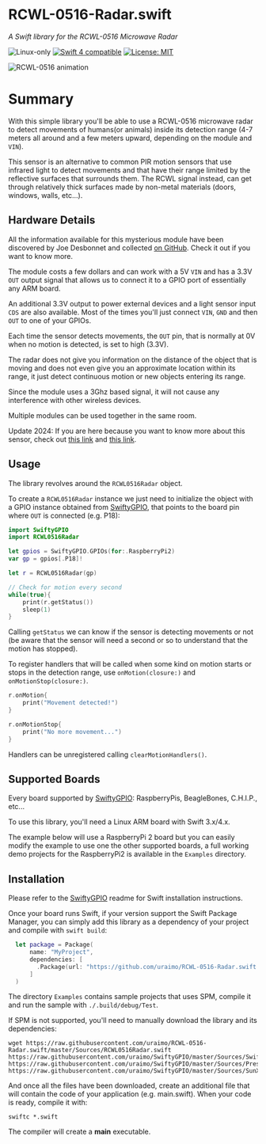 # RCWL-0516-Radar.swift

*A Swift library for the RCWL-0516 Microwave Radar*

<p>
<img src="https://img.shields.io/badge/os-linux-green.svg?style=flat" alt="Linux-only" />
<a href="https://developer.apple.com/swift"><img src="https://img.shields.io/badge/swift4-compatible-4BC51D.svg?style=flat" alt="Swift 4 compatible" /></a>
<a href="https://raw.githubusercontent.com/uraimo/RCWL-0516-Radar.swift/master/LICENSE"><img src="http://img.shields.io/badge/license-MIT-blue.svg?style=flat" alt="License: MIT" /></a>
</p>
 
![RCWL-0516 animation](https://github.com/uraimo/RCWL-0516-Radar.swift/raw/master/radar.gif)

# Summary

With this simple library you'll be able to use a RCWL-0516 microwave radar to detect movements of humans(or animals) inside its detection range (4-7 meters all around and a few meters upward, depending on the module and `VIN`).

This sensor is an alternative to common PIR motion sensors that use infrared light to detect movements and that have their range limited by the reflective surfaces that surrounds them. The RCWL signal instead, can get through relatively thick surfaces made by non-metal materials (doors, windows, walls, etc...).

## Hardware Details

All the information available for this mysterious module have been discovered by Joe Desbonnet and collected [on GitHub](https://github.com/jdesbonnet/RCWL-0516). Check it out if you want to know more.

The module costs a few dollars and can work with a 5V `VIN` and has a 3.3V `OUT` output signal that allows us to connect it to a GPIO port of essentially any ARM board. 

An additional 3.3V output to power external devices and a light sensor input `CDS` are also available. Most of the times you'll just connect `VIN`, `GND` and then `OUT` to one of your GPIOs.

Each time the sensor detects movements, the `OUT` pin, that is normally at 0V when no motion is detected, is set to high (3.3V).

The radar does not give you information on the distance of the object that is moving and does not even give you an approximate location within its range, it just detect continuous motion or new objects entering its range.

Since the module uses a 3Ghz based signal, it will not cause any interference with other wireless devices.

Multiple modules can be used together in the same room.

Update 2024: If you are here because you want to know more about this sensor, check out [this link](https://news.ycombinator.com/item?id=40834349) and [this link](https://10maurycy10.github.io/projects/motion_sensor_hacking/).

## Usage
                                                                                                 
The library revolves around the `RCWL0516Radar` object. 

To create a `RCWL0516Radar` instance we just need to initialize the object with a GPIO instance obtained from [SwiftyGPIO](https://github.com/uraimo/SwiftyGPIO), that points to the board pin where `OUT` is connected (e.g. P18):

```swift
import SwiftyGPIO
import RCWL0516Radar

let gpios = SwiftyGPIO.GPIOs(for:.RaspberryPi2)
var gp = gpios[.P18]!

let r = RCWL0516Radar(gp)

// Check for motion every second
while(true){
    print(r.getStatus())
    sleep(1)
}
```

Calling `getStatus` we can know if the sensor is detecting movements or not (be aware that the sensor will need a second or so to understand that the motion has stopped).

To register handlers that will be called when some kind on motion starts or stops in the detection range, use `onMotion(closure:)` and `onMotionStop(closure:)`.

```swift
r.onMotion{
    print("Movement detected!")
}

r.onMotionStop{
    print("No more movement...")
}
```
Handlers can be unregistered calling `clearMotionHandlers()`.

## Supported Boards

Every board supported by [SwiftyGPIO](https://github.com/uraimo/SwiftyGPIO): RaspberryPis, BeagleBones, C.H.I.P., etc...

To use this library, you'll need a Linux ARM board with Swift 3.x/4.x.

The example below will use a RaspberryPi 2 board but you can easily modify the example to use one the other supported boards, a full working demo projects for the RaspberryPi2 is available in the `Examples` directory.


## Installation

Please refer to the [SwiftyGPIO](https://github.com/uraimo/SwiftyGPIO) readme for Swift installation instructions.

Once your board runs Swift, if your version support the Swift Package Manager, you can simply add this library as a dependency of your project and compile with `swift build`:

```swift
  let package = Package(
      name: "MyProject",
      dependencies: [
        .Package(url: "https://github.com/uraimo/RCWL-0516-Radar.swift.git", majorVersion: 2),
      ]
  ) 
```

The directory `Examples` contains sample projects that uses SPM, compile it and run the sample with `./.build/debug/Test`.

If SPM is not supported, you'll need to manually download the library and its dependencies: 

    wget https://raw.githubusercontent.com/uraimo/RCWL-0516-Radar.swift/master/Sources/RCWL0516Radar.swift https://raw.githubusercontent.com/uraimo/SwiftyGPIO/master/Sources/SwiftyGPIO.swift https://raw.githubusercontent.com/uraimo/SwiftyGPIO/master/Sources/Presets.swift https://raw.githubusercontent.com/uraimo/SwiftyGPIO/master/Sources/SunXi.swift  

And once all the files have been downloaded, create an additional file that will contain the code of your application (e.g. main.swift). When your code is ready, compile it with:

    swiftc *.swift

The compiler will create a **main** executable.


